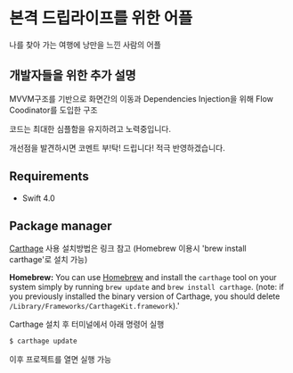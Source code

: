 # 본격 드립라이프를 위한 어플

나를 찾아 가는 여행에 낭만을 느낀 사람의 어플



## 개발자들을 위한 추가 설명

MVVM구조를 기반으로 화면간의 이동과 Dependencies Injection을 위해 Flow Coodinator를 도입한 구조

코드는 최대한 심플함을 유지하려고 노력중입니다.

개선점을 발견하시면 코멘트 부!탁! 드립니다! 적극 반영하겠습니다.



## Requirements

- Swift 4.0



## Package manager

[Carthage](https://github.com/Carthage/Carthage) 사용 설치방법은 링크 참고 (Homebrew 이용시 'brew install carthage'로 설치 가능)

**Homebrew:** You can use [Homebrew](http://brew.sh/) and install the `carthage` tool on your system simply by running `brew update` and `brew install carthage`. (note: if you previously installed the binary version of Carthage, you should delete `/Library/Frameworks/CarthageKit.framework`).'



Carthage 설치 후 터미널에서 아래 명령어 실행

```bash
$ carthage update
```

이후 프로젝트를 열면 실행 가능




